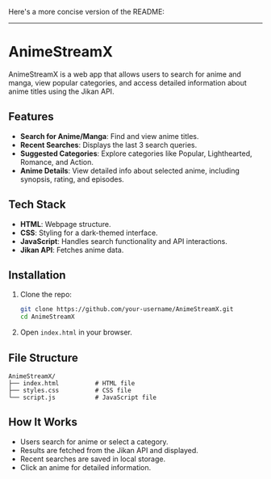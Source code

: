 Here's a more concise version of the README:

---

# AnimeStreamX

AnimeStreamX is a web app that allows users to search for anime and manga, view popular categories, and access detailed information about anime titles using the Jikan API.

## Features

- **Search for Anime/Manga**: Find and view anime titles.
- **Recent Searches**: Displays the last 3 search queries.
- **Suggested Categories**: Explore categories like Popular, Lighthearted, Romance, and Action.
- **Anime Details**: View detailed info about selected anime, including synopsis, rating, and episodes.

## Tech Stack

- **HTML**: Webpage structure.
- **CSS**: Styling for a dark-themed interface.
- **JavaScript**: Handles search functionality and API interactions.
- **Jikan API**: Fetches anime data.

## Installation

1. Clone the repo:
    ```bash
    git clone https://github.com/your-username/AnimeStreamX.git
    cd AnimeStreamX
    ```

2. Open `index.html` in your browser.

## File Structure

```
AnimeStreamX/
├── index.html          # HTML file
├── styles.css          # CSS file
└── script.js           # JavaScript file
```

## How It Works

- Users search for anime or select a category.
- Results are fetched from the Jikan API and displayed.
- Recent searches are saved in local storage.
- Click an anime for detailed information.
